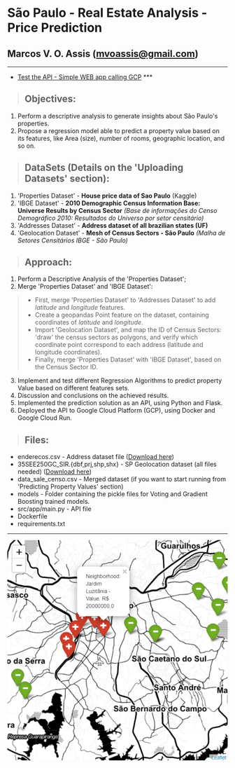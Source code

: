 # São Paulo - Real Estate Analysis - Price Prediction 
## Marcos V. O. Assis (mvoassis@gmail.com)

***

* [Test the API - Simple WEB app calling GCP](https://docs.ufpr.br/~marcos.assis/price_pred_api.html) ***

> ## Objectives:

1.   Perform a descriptive analysis to generate insights about São Paulo's properties.
2.   Propose a regression model able to predict a property value based on its features, like Area (size), number of rooms, geographic location, and so on. 

> ## DataSets (Details on the 'Uploading Datasets' section):

1. 'Properties Dataset' - **House price data of Sao Paulo** (Kaggle)
2. 'IBGE Dataset' - **2010 Demographic Census Information Base: Universe Results by Census Sector** *(Base de informações do Censo Demográfico 2010: Resultados do Universo por setor censitário)*
3. 'Addresses Dataset' - **Address dataset of all brazilian states (UF)**
4. 'Geolocation Dataset' - **Mesh of Census Sectors - São Paulo** *(Malha de Setores Censitários IBGE - São Paulo)*

> ## Approach:

1. Perform a Descriptive Analysis of the 'Properties Dataset';
2. Merge 'Properties Dataset' and 'IBGE Dataset':
> * First, merge 'Properties Dataset' to 'Addresses Dataset' to add *latitude* and *longitude* features.
> * Create a geopandas Point feature on the dataset, containing coordinates of *latitude* and *longitude*.
> * Import 'Geolocation Dataset', and map the ID of Census Sectors: 'draw' the census sectors as polygons, and verify which coordinate point correspond to each address (latitude and longitude coordinates).
> * Finally, merge 'Properties Dataset' with 'IBGE Dataset', based on the Census Sector ID. 
3. Implement and test different Regression Algorithms to predict property Value based on different features sets.
4. Discussion and conclusions on the achieved results.
5. Implemented the prediction solution as an API, using Python and Flask.
6. Deployed the API to Google Cloud Platform (GCP), using Docker and Google Cloud Run.


> ## Files: 

* enderecos.csv - Address dataset file ([Download here](https://drive.google.com/file/d/1OBsHwS93BYs9LMFVlxnRIF2eiRXLbfTM/view?usp=sharing))
* 35SEE250GC_SIR.{dbf,prj,shp,shx} - SP Geolocation dataset (all files needed) ([Download here](https://drive.google.com/file/d/1dItDODXq7WYrY_5WVpMn7vcNsRu9Rt4p/view?usp=sharing))
* data_sale_censo.csv - Merged dataset (if you want to start running from 'Predicting Property Values' section)
* models - Folder containing the pickle files for Voting and Gradient Boosting trained models.
* src/app/main.py - API file
* Dockerfile
* requirements.txt

***

![Screenshot](map_cheap_and_expensive_neighborhoods.png)

